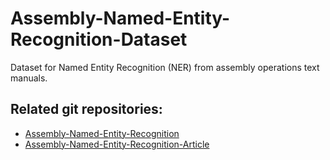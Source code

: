 # Assembly-Named-Entity-Recognition-Dataset

Dataset for Named Entity Recognition (NER) from assembly operations text manuals.


## Related git repositories:

* [Assembly-Named-Entity-Recognition](https://github.com/carlosmccosta/Assembly-Named-Entity-Recognition)
* [Assembly-Named-Entity-Recognition-Article](https://github.com/carlosmccosta/Assembly-Named-Entity-Recognition-Article)
